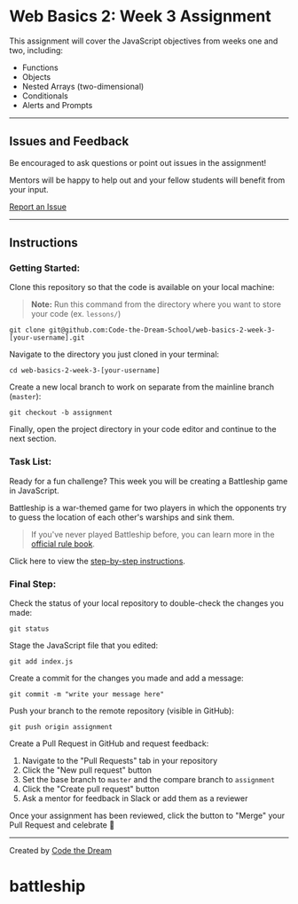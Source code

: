 # Web Basics 2: Week 3 Assignment

This assignment will cover the JavaScript objectives from weeks one and two, including:

- Functions
- Objects
- Nested Arrays (two-dimensional)
- Conditionals
- Alerts and Prompts

---

## Issues and Feedback

Be encouraged to ask questions or point out issues in the assignment!

Mentors will be happy to help out and your fellow students will benefit from your input.

[Report an Issue](https://github.com/Code-the-Dream-School/web-basics-2-week-3/issues)

---

## Instructions

### Getting Started:

Clone this repository so that the code is available on your local machine:

> **Note:** Run this command from the directory where you want to store your code (ex. `lessons/`)

    git clone git@github.com:Code-the-Dream-School/web-basics-2-week-3-[your-username].git

Navigate to the directory you just cloned in your terminal:

    cd web-basics-2-week-3-[your-username]

Create a new local branch to work on separate from the mainline branch (`master`):

    git checkout -b assignment

Finally, open the project directory in your code editor and continue to the next section.

### Task List:

Ready for a fun challenge? This week you will be creating a Battleship game in JavaScript.

Battleship is a war-themed game for two players in which the opponents try to guess the location of each other's warships and sink them.

> If you've never played Battleship before, you can learn more in the [official rule book](https://www.hasbro.com/common/instruct/battleship.pdf).

Click here to view the [step-by-step instructions](BATTLESHIP.md).

### Final Step:

Check the status of your local repository to double-check the changes you made:

    git status

Stage the JavaScript file that you edited:

    git add index.js

Create a commit for the changes you made and add a message:

    git commit -m "write your message here"

Push your branch to the remote repository (visible in GitHub):

    git push origin assignment

Create a Pull Request in GitHub and request feedback:

1. Navigate to the "Pull Requests" tab in your repository
2. Click the "New pull request" button
3. Set the base branch to `master` and the compare branch to `assignment`
4. Click the "Create pull request" button
5. Ask a mentor for feedback in Slack or add them as a reviewer

Once your assignment has been reviewed, click the button to "Merge" your Pull Request and celebrate 🎉

---

Created by [Code the Dream](https://www.codethedream.org)
# battleship
